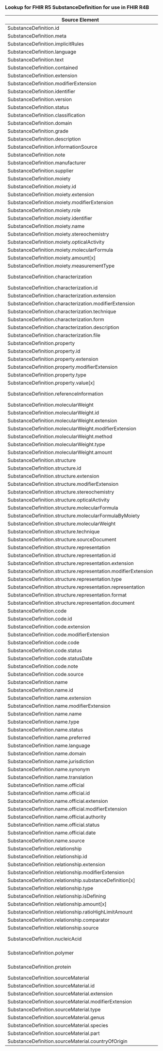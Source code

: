### Lookup for FHIR R5 SubstanceDefinition for use in FHIR R4B

| Source Element | Usage | Target |
| -------------- | ----- | ------ |
| SubstanceDefinition.id | UseElementRenamed | SubstanceDefinition.id |
| SubstanceDefinition.meta | UseElementRenamed | SubstanceDefinition.meta |
| SubstanceDefinition.implicitRules | UseElementRenamed | SubstanceDefinition.implicitRules |
| SubstanceDefinition.language | UseElementRenamed | SubstanceDefinition.language |
| SubstanceDefinition.text | UseElementRenamed | SubstanceDefinition.text |
| SubstanceDefinition.contained | UseElementRenamed | SubstanceDefinition.contained |
| SubstanceDefinition.extension | UseElementRenamed | SubstanceDefinition.extension |
| SubstanceDefinition.modifierExtension | UseElementRenamed | SubstanceDefinition.modifierExtension |
| SubstanceDefinition.identifier | UseElementRenamed | SubstanceDefinition.identifier |
| SubstanceDefinition.version | UseElementRenamed | SubstanceDefinition.version |
| SubstanceDefinition.status | UseElementRenamed | SubstanceDefinition.status |
| SubstanceDefinition.classification | UseElementRenamed | SubstanceDefinition.classification |
| SubstanceDefinition.domain | UseElementRenamed | SubstanceDefinition.domain |
| SubstanceDefinition.grade | UseElementRenamed | SubstanceDefinition.grade |
| SubstanceDefinition.description | UseElementRenamed | SubstanceDefinition.description |
| SubstanceDefinition.informationSource | UseElementRenamed | SubstanceDefinition.informationSource |
| SubstanceDefinition.note | UseElementRenamed | SubstanceDefinition.note |
| SubstanceDefinition.manufacturer | UseElementRenamed | SubstanceDefinition.manufacturer |
| SubstanceDefinition.supplier | UseElementRenamed | SubstanceDefinition.supplier |
| SubstanceDefinition.moiety | UseElementRenamed | SubstanceDefinition.moiety |
| SubstanceDefinition.moiety.id | UseElementRenamed | SubstanceDefinition.moiety.id |
| SubstanceDefinition.moiety.extension | UseElementRenamed | SubstanceDefinition.moiety.extension |
| SubstanceDefinition.moiety.modifierExtension | UseElementRenamed | SubstanceDefinition.moiety.modifierExtension |
| SubstanceDefinition.moiety.role | UseElementRenamed | SubstanceDefinition.moiety.role |
| SubstanceDefinition.moiety.identifier | UseElementRenamed | SubstanceDefinition.moiety.identifier |
| SubstanceDefinition.moiety.name | UseElementRenamed | SubstanceDefinition.moiety.name |
| SubstanceDefinition.moiety.stereochemistry | UseElementRenamed | SubstanceDefinition.moiety.stereochemistry |
| SubstanceDefinition.moiety.opticalActivity | UseElementRenamed | SubstanceDefinition.moiety.opticalActivity |
| SubstanceDefinition.moiety.molecularFormula | UseElementRenamed | SubstanceDefinition.moiety.molecularFormula |
| SubstanceDefinition.moiety.amount[x] | UseElementRenamed | SubstanceDefinition.moiety.amount[x] |
| SubstanceDefinition.moiety.measurementType | UseElementRenamed | SubstanceDefinition.moiety.measurementType |
| SubstanceDefinition.characterization | UseExtension | http://hl7.org/fhir/5.0/StructureDefinition/extension-SubstanceDefinition.characterization |
| SubstanceDefinition.characterization.id | UseExtensionFromAncestor | - |
| SubstanceDefinition.characterization.extension | UseExtensionFromAncestor | - |
| SubstanceDefinition.characterization.modifierExtension | UseExtensionFromAncestor | - |
| SubstanceDefinition.characterization.technique | UseExtensionFromAncestor | - |
| SubstanceDefinition.characterization.form | UseExtensionFromAncestor | - |
| SubstanceDefinition.characterization.description | UseExtensionFromAncestor | - |
| SubstanceDefinition.characterization.file | UseExtensionFromAncestor | - |
| SubstanceDefinition.property | UseElementRenamed | SubstanceDefinition.property |
| SubstanceDefinition.property.id | UseElementRenamed | SubstanceDefinition.property.id |
| SubstanceDefinition.property.extension | UseElementRenamed | SubstanceDefinition.property.extension |
| SubstanceDefinition.property.modifierExtension | UseElementRenamed | SubstanceDefinition.property.modifierExtension |
| SubstanceDefinition.property.type | UseElementRenamed | SubstanceDefinition.property.type |
| SubstanceDefinition.property.value[x] | UseElementRenamed | SubstanceDefinition.property.value[x] |
| SubstanceDefinition.referenceInformation | UseExtension | http://hl7.org/fhir/5.0/StructureDefinition/extension-SubstanceDefinition.referenceInformation |
| SubstanceDefinition.molecularWeight | UseElementRenamed | SubstanceDefinition.molecularWeight |
| SubstanceDefinition.molecularWeight.id | UseElementRenamed | SubstanceDefinition.molecularWeight.id |
| SubstanceDefinition.molecularWeight.extension | UseElementRenamed | SubstanceDefinition.molecularWeight.extension |
| SubstanceDefinition.molecularWeight.modifierExtension | UseElementRenamed | SubstanceDefinition.molecularWeight.modifierExtension |
| SubstanceDefinition.molecularWeight.method | UseElementRenamed | SubstanceDefinition.molecularWeight.method |
| SubstanceDefinition.molecularWeight.type | UseElementRenamed | SubstanceDefinition.molecularWeight.type |
| SubstanceDefinition.molecularWeight.amount | UseElementRenamed | SubstanceDefinition.molecularWeight.amount |
| SubstanceDefinition.structure | UseElementRenamed | SubstanceDefinition.structure |
| SubstanceDefinition.structure.id | UseElementRenamed | SubstanceDefinition.structure.id |
| SubstanceDefinition.structure.extension | UseElementRenamed | SubstanceDefinition.structure.extension |
| SubstanceDefinition.structure.modifierExtension | UseElementRenamed | SubstanceDefinition.structure.modifierExtension |
| SubstanceDefinition.structure.stereochemistry | UseElementRenamed | SubstanceDefinition.structure.stereochemistry |
| SubstanceDefinition.structure.opticalActivity | UseElementRenamed | SubstanceDefinition.structure.opticalActivity |
| SubstanceDefinition.structure.molecularFormula | UseElementRenamed | SubstanceDefinition.structure.molecularFormula |
| SubstanceDefinition.structure.molecularFormulaByMoiety | UseElementRenamed | SubstanceDefinition.structure.molecularFormulaByMoiety |
| SubstanceDefinition.structure.molecularWeight | UseElementRenamed | SubstanceDefinition.structure.molecularWeight |
| SubstanceDefinition.structure.technique | UseElementRenamed | SubstanceDefinition.structure.technique |
| SubstanceDefinition.structure.sourceDocument | UseElementRenamed | SubstanceDefinition.structure.sourceDocument |
| SubstanceDefinition.structure.representation | UseElementRenamed | SubstanceDefinition.structure.representation |
| SubstanceDefinition.structure.representation.id | UseElementRenamed | SubstanceDefinition.structure.representation.id |
| SubstanceDefinition.structure.representation.extension | UseElementRenamed | SubstanceDefinition.structure.representation.extension |
| SubstanceDefinition.structure.representation.modifierExtension | UseElementRenamed | SubstanceDefinition.structure.representation.modifierExtension |
| SubstanceDefinition.structure.representation.type | UseElementRenamed | SubstanceDefinition.structure.representation.type |
| SubstanceDefinition.structure.representation.representation | UseElementRenamed | SubstanceDefinition.structure.representation.representation |
| SubstanceDefinition.structure.representation.format | UseElementRenamed | SubstanceDefinition.structure.representation.format |
| SubstanceDefinition.structure.representation.document | UseElementRenamed | SubstanceDefinition.structure.representation.document |
| SubstanceDefinition.code | UseElementRenamed | SubstanceDefinition.code |
| SubstanceDefinition.code.id | UseElementRenamed | SubstanceDefinition.code.id |
| SubstanceDefinition.code.extension | UseElementRenamed | SubstanceDefinition.code.extension |
| SubstanceDefinition.code.modifierExtension | UseElementRenamed | SubstanceDefinition.code.modifierExtension |
| SubstanceDefinition.code.code | UseElementRenamed | SubstanceDefinition.code.code |
| SubstanceDefinition.code.status | UseElementRenamed | SubstanceDefinition.code.status |
| SubstanceDefinition.code.statusDate | UseElementRenamed | SubstanceDefinition.code.statusDate |
| SubstanceDefinition.code.note | UseElementRenamed | SubstanceDefinition.code.note |
| SubstanceDefinition.code.source | UseElementRenamed | SubstanceDefinition.code.source |
| SubstanceDefinition.name | UseElementRenamed | SubstanceDefinition.name |
| SubstanceDefinition.name.id | UseElementRenamed | SubstanceDefinition.name.id |
| SubstanceDefinition.name.extension | UseElementRenamed | SubstanceDefinition.name.extension |
| SubstanceDefinition.name.modifierExtension | UseElementRenamed | SubstanceDefinition.name.modifierExtension |
| SubstanceDefinition.name.name | UseElementRenamed | SubstanceDefinition.name.name |
| SubstanceDefinition.name.type | UseElementRenamed | SubstanceDefinition.name.type |
| SubstanceDefinition.name.status | UseElementRenamed | SubstanceDefinition.name.status |
| SubstanceDefinition.name.preferred | UseElementRenamed | SubstanceDefinition.name.preferred |
| SubstanceDefinition.name.language | UseElementRenamed | SubstanceDefinition.name.language |
| SubstanceDefinition.name.domain | UseElementRenamed | SubstanceDefinition.name.domain |
| SubstanceDefinition.name.jurisdiction | UseElementRenamed | SubstanceDefinition.name.jurisdiction |
| SubstanceDefinition.name.synonym | UseElementRenamed | SubstanceDefinition.name.synonym |
| SubstanceDefinition.name.translation | UseElementRenamed | SubstanceDefinition.name.translation |
| SubstanceDefinition.name.official | UseElementRenamed | SubstanceDefinition.name.official |
| SubstanceDefinition.name.official.id | UseElementRenamed | SubstanceDefinition.name.official.id |
| SubstanceDefinition.name.official.extension | UseElementRenamed | SubstanceDefinition.name.official.extension |
| SubstanceDefinition.name.official.modifierExtension | UseElementRenamed | SubstanceDefinition.name.official.modifierExtension |
| SubstanceDefinition.name.official.authority | UseElementRenamed | SubstanceDefinition.name.official.authority |
| SubstanceDefinition.name.official.status | UseElementRenamed | SubstanceDefinition.name.official.status |
| SubstanceDefinition.name.official.date | UseElementRenamed | SubstanceDefinition.name.official.date |
| SubstanceDefinition.name.source | UseElementRenamed | SubstanceDefinition.name.source |
| SubstanceDefinition.relationship | UseElementRenamed | SubstanceDefinition.relationship |
| SubstanceDefinition.relationship.id | UseElementRenamed | SubstanceDefinition.relationship.id |
| SubstanceDefinition.relationship.extension | UseElementRenamed | SubstanceDefinition.relationship.extension |
| SubstanceDefinition.relationship.modifierExtension | UseElementRenamed | SubstanceDefinition.relationship.modifierExtension |
| SubstanceDefinition.relationship.substanceDefinition[x] | UseElementRenamed | SubstanceDefinition.relationship.substanceDefinition[x] |
| SubstanceDefinition.relationship.type | UseElementRenamed | SubstanceDefinition.relationship.type |
| SubstanceDefinition.relationship.isDefining | UseElementRenamed | SubstanceDefinition.relationship.isDefining |
| SubstanceDefinition.relationship.amount[x] | UseElementRenamed | SubstanceDefinition.relationship.amount[x] |
| SubstanceDefinition.relationship.ratioHighLimitAmount | UseElementRenamed | SubstanceDefinition.relationship.ratioHighLimitAmount |
| SubstanceDefinition.relationship.comparator | UseElementRenamed | SubstanceDefinition.relationship.comparator |
| SubstanceDefinition.relationship.source | UseElementRenamed | SubstanceDefinition.relationship.source |
| SubstanceDefinition.nucleicAcid | UseExtension | http://hl7.org/fhir/5.0/StructureDefinition/extension-SubstanceDefinition.nucleicAcid |
| SubstanceDefinition.polymer | UseExtension | http://hl7.org/fhir/5.0/StructureDefinition/extension-SubstanceDefinition.polymer |
| SubstanceDefinition.protein | UseExtension | http://hl7.org/fhir/5.0/StructureDefinition/extension-SubstanceDefinition.protein |
| SubstanceDefinition.sourceMaterial | UseElementRenamed | SubstanceDefinition.sourceMaterial |
| SubstanceDefinition.sourceMaterial.id | UseElementRenamed | SubstanceDefinition.sourceMaterial.id |
| SubstanceDefinition.sourceMaterial.extension | UseElementRenamed | SubstanceDefinition.sourceMaterial.extension |
| SubstanceDefinition.sourceMaterial.modifierExtension | UseElementRenamed | SubstanceDefinition.sourceMaterial.modifierExtension |
| SubstanceDefinition.sourceMaterial.type | UseElementRenamed | SubstanceDefinition.sourceMaterial.type |
| SubstanceDefinition.sourceMaterial.genus | UseElementRenamed | SubstanceDefinition.sourceMaterial.genus |
| SubstanceDefinition.sourceMaterial.species | UseElementRenamed | SubstanceDefinition.sourceMaterial.species |
| SubstanceDefinition.sourceMaterial.part | UseElementRenamed | SubstanceDefinition.sourceMaterial.part |
| SubstanceDefinition.sourceMaterial.countryOfOrigin | UseElementRenamed | SubstanceDefinition.sourceMaterial.countryOfOrigin |
